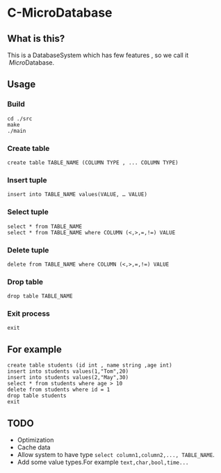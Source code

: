 # C-MicroDatabase

## What is this?
This is a DatabaseSystem which has few features , so we call it  <em>Micro</em>Database.

## Usage

### Build
	cd ./src
	make
	./main

### Create table
	create table TABLE_NAME (COLUMN TYPE , ... COLUMN TYPE)

### Insert tuple
	insert into TABLE_NAME values(VALUE, … VALUE)

### Select tuple

	select * from TABLE_NAME
	select * from TABLE_NAME where COLUMN (<,>,=,!=) VALUE

### Delete tuple

	delete from TABLE_NAME where COLUMN (<,>,=,!=) VALUE

### Drop table
	drop table TABLE_NAME
	
### Exit process
	exit
	
## For example
	
	create table students (id int , name string ,age int)
	insert into students values(1,"Tom",20)
	insert into students values(2,"May",30)
	select * from students where age > 10
	delete from students where id = 1
	drop table students
	exit
	
## TODO

* Optimization
* Cache data
* Allow system to have type `select column1,column2,..., TABLE_NAME`.
* Add some value types.For example `text,char,bool,time...`
